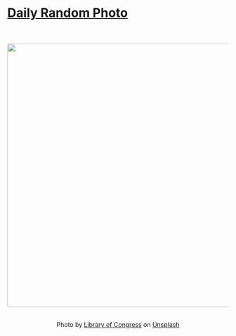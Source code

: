 # [Daily Random Photo](https://www.dailyrandomphoto.com/)

<div align="center">
  <br>
  <br>
  <a href="https://www.dailyrandomphoto.com/p/2022/2022-09-08/"><img src="https://images.unsplash.com/photo-1662374591460-702b18d133c3?crop=entropy&cs=tinysrgb&fit=max&fm=jpg&ixid=Mnw3NzUwOHwwfDF8cmFuZG9tfHx8fHx8fHx8MTY2MjU5NzU3MA&ixlib=rb-1.2.1&q=80&w=1080" width="600px"></a>
  <br>
  <br>
  <p class="has-text-grey">Photo by <a href="https://unsplash.com/@libraryofcongress?utm_source=Daily%20Random%20Photo&amp;utm_medium=referral" target="_blank" rel="noopener noreferrer">Library of Congress</a> on <a href="https://unsplash.com/photos/cPf_EywbiVE?utm_source=Daily%20Random%20Photo&amp;utm_medium=referral" target="_blank" rel="noopener noreferrer">Unsplash</a></p>
</div>

